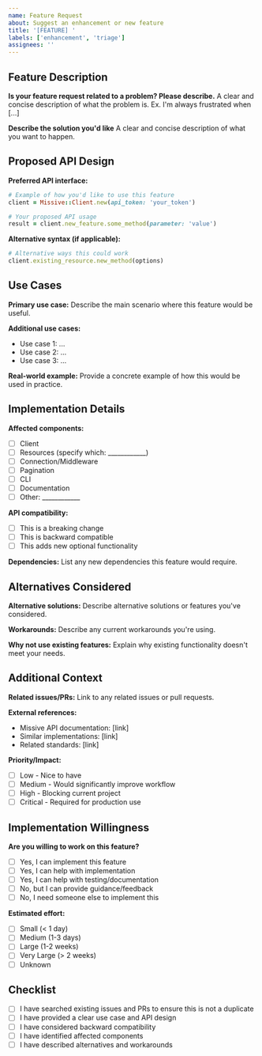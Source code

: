 ```yaml
---
name: Feature Request
about: Suggest an enhancement or new feature
title: '[FEATURE] '
labels: ['enhancement', 'triage']
assignees: ''
---
```


## Feature Description

**Is your feature request related to a problem? Please describe.**
A clear and concise description of what the problem is. Ex. I'm always frustrated when [...]

**Describe the solution you'd like**
A clear and concise description of what you want to happen.

## Proposed API Design

**Preferred API interface:**
```ruby
# Example of how you'd like to use this feature
client = Missive::Client.new(api_token: 'your_token')

# Your proposed API usage
result = client.new_feature.some_method(parameter: 'value')
```

**Alternative syntax (if applicable):**
```ruby
# Alternative ways this could work
client.existing_resource.new_method(options)
```

## Use Cases

**Primary use case:**
Describe the main scenario where this feature would be useful.

**Additional use cases:**
- Use case 1: ...
- Use case 2: ...
- Use case 3: ...

**Real-world example:**
Provide a concrete example of how this would be used in practice.

## Implementation Details

**Affected components:**
- [ ] Client
- [ ] Resources (specify which: ____________)
- [ ] Connection/Middleware
- [ ] Pagination
- [ ] CLI
- [ ] Documentation
- [ ] Other: ____________

**API compatibility:**
- [ ] This is a breaking change
- [ ] This is backward compatible
- [ ] This adds new optional functionality

**Dependencies:**
List any new dependencies this feature would require.

## Alternatives Considered

**Alternative solutions:**
Describe alternative solutions or features you've considered.

**Workarounds:**
Describe any current workarounds you're using.

**Why not use existing features:**
Explain why existing functionality doesn't meet your needs.

## Additional Context

**Related issues/PRs:**
Link to any related issues or pull requests.

**External references:**
- Missive API documentation: [link]
- Similar implementations: [link]
- Related standards: [link]

**Priority/Impact:**
- [ ] Low - Nice to have
- [ ] Medium - Would significantly improve workflow
- [ ] High - Blocking current project
- [ ] Critical - Required for production use

## Implementation Willingness

**Are you willing to work on this feature?**
- [ ] Yes, I can implement this feature
- [ ] Yes, I can help with implementation
- [ ] Yes, I can help with testing/documentation
- [ ] No, but I can provide guidance/feedback
- [ ] No, I need someone else to implement this

**Estimated effort:**
- [ ] Small (< 1 day)
- [ ] Medium (1-3 days)
- [ ] Large (1-2 weeks)
- [ ] Very Large (> 2 weeks)
- [ ] Unknown

## Checklist

- [ ] I have searched existing issues and PRs to ensure this is not a duplicate
- [ ] I have provided a clear use case and API design
- [ ] I have considered backward compatibility
- [ ] I have identified affected components
- [ ] I have described alternatives and workarounds
